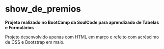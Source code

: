 # show_de_premios

**Projeto realizado no BootCamp da SoulCode para aprendizado de Tabelas e Formulários**

Projeto desenvolvido apenas com HTML em março e refeito com acréscimo de CSS e Bootstrap em maio. 
